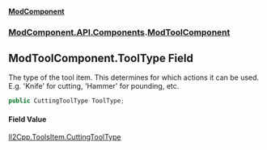 #### [ModComponent](index.md 'index')
### [ModComponent.API.Components](index.md#ModComponent.API.Components 'ModComponent.API.Components').[ModToolComponent](ModToolComponent.md 'ModComponent.API.Components.ModToolComponent')

## ModToolComponent.ToolType Field

The type of the tool item. This determines for which actions it can be used.  
E.g. 'Knife' for cutting, 'Hammer' for pounding, etc.

```csharp
public CuttingToolType ToolType;
```

#### Field Value
[Il2Cpp.ToolsItem.CuttingToolType](https://docs.microsoft.com/en-us/dotnet/api/Il2Cpp.ToolsItem.CuttingToolType 'Il2Cpp.ToolsItem.CuttingToolType')